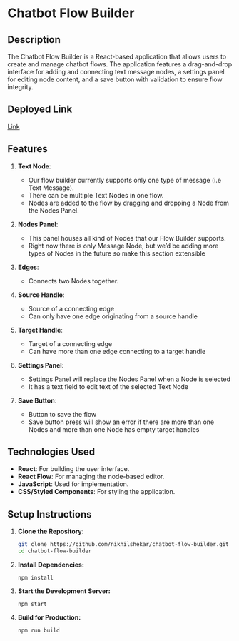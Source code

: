 # Chatbot Flow Builder

## Description

The Chatbot Flow Builder is a React-based application that allows users to create and manage chatbot flows. The application features a drag-and-drop interface for adding and connecting text message nodes, a settings panel for editing node content, and a save button with validation to ensure flow integrity.

## Deployed Link

[Link](https://dazzling-piroshki-44d0e5.netlify.app)

## Features

1. **Text Node**:

   - Our flow builder currently supports only one type of message (i.e Text Message).
   - There can be multiple Text Nodes in one flow.
   - Nodes are added to the flow by dragging and dropping a Node from the Nodes Panel.

2. **Nodes Panel**:

   - This panel houses all kind of Nodes that our Flow Builder supports.
   - Right now there is only Message Node, but weʼd be adding more types of Nodes in the future so make this section extensible 

3. **Edges**:

   - Connects two Nodes together.

4. **Source Handle**:

   - Source of a connecting edge 
   - Can only have one edge originating from a source handle

5. **Target Handle**:

   - Target of a connecting edge
   - Can have more than one edge connecting to a target handle 

6. **Settings Panel**:

   - Settings Panel will replace the Nodes Panel when a Node is selected
   - It has a text field to edit text of the selected Text Node

7. **Save Button**:

   - Button to save the flow 
   - Save button press will show an error if there are more than one Nodes and more than one Node has empty target handles 


## Technologies Used

- **React**: For building the user interface.
- **React Flow**: For managing the node-based editor.
- **JavaScript**: Used for implementation.
- **CSS/Styled Components**: For styling the application.


## Setup Instructions

1. **Clone the Repository**:

   ```bash
   git clone https://github.com/nikhilshekar/chatbot-flow-builder.git
   cd chatbot-flow-builder
   ```

2. **Install Dependencies:**

   ```
   npm install
   ```

3. **Start the Development Server:**
   ```
   npm start
   ```
4. **Build for Production:**
   ```
   npm run build
   ```



